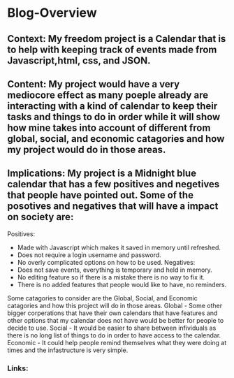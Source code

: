 # Blog-Overview

## Context: My freedom project is a Calendar that is to help with keeping track of events made from Javascript,html, css, and JSON.

## Content: My project would have a very mediocore effect as many poeple already are interacting with a kind of calendar to keep their tasks and things to do in order while it will show how mine takes into account of different from global, social, and economic catagories and how my project would do in those areas.

## Implications: My project is a Midnight blue calendar that has a few positives and negetives that people have pointed out. Some of the posotives and negatives that will have a impact on society are:
Positives:
- Made with Javascript which makes it saved in memory until refreshed.
- Does not require a login username and password.
- No overly complicated options on how to be used.
Negatives:
- Does not save events, everything is temporary and held in memory.
- No editing feature so if there is a mistake there is no way to fix it.
- There is no added features that people would like to have, no reminders.


Some catagories to consider are the Global, Social, and Economic catagories and how this project will do in those areas.
Global - Some other bigger corperations that have their own calendars that have features and other options that my calendar does not have would be better for people to decide to use.
Social - It would be easier to share between infividuals as there is no long list of things to do in order to have access to the calendar.
Economic - It could help people remind themselves what they were doing at times and the infastructure is very simple.

### Links:

